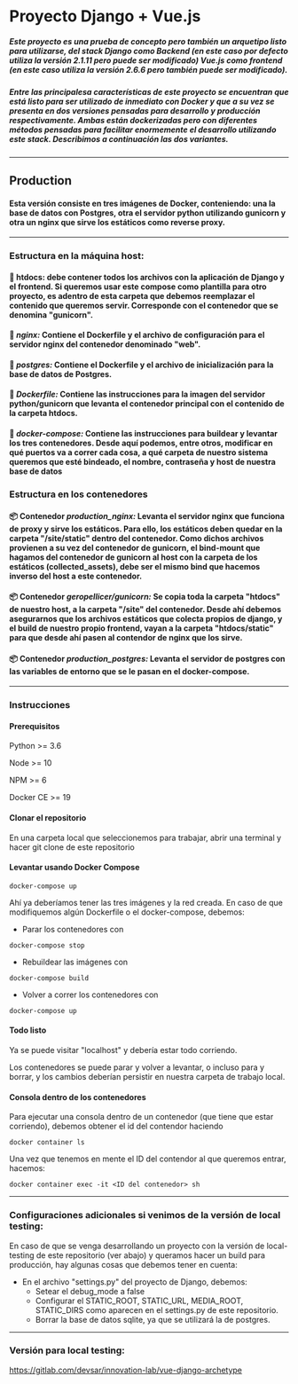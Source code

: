 # Proyecto Django + Vue.js


##### Este proyecto es una prueba de concepto pero también un arquetipo listo para utilizarse, del stack Django como Backend (en este caso por defecto utiliza la versión 2.1.11 pero puede ser modificado)  Vue.js como frontend (en este caso utiliza la versión 2.6.6 pero también puede ser modificado).


##### Entre las principalesa características de este proyecto se encuentran que está listo para ser utilizado de inmediato con Docker y que a su vez se presenta en dos versiones pensadas para desarrollo y producción respectivamente. Ambas están dockerizadas pero con diferentes métodos pensadas para facilitar enormemente el desarrollo utilizando este stack. Describimos a continuación las dos variantes.


***


## Production
#### Esta versión consiste en tres imágenes de Docker, conteniendo: una la base de datos con Postgres, otra el servidor python utilizando gunicorn y otra un nginx que sirve los estáticos como reverse proxy.


***

### Estructura en la máquina host:

#### 📁 htdocs: debe contener todos los archivos con la aplicación de Django y el frontend. Si queremos usar este compose como plantilla para otro proyecto, es adentro de esta carpeta que debemos reemplazar el contenido que queremos servir. Corresponde con el contenedor que se denomina "gunicorn".


#### 📁 *nginx:* Contiene el Dockerfile y el archivo de configuración para el servidor nginx del contenedor denominado "web".


#### 📁 *postgres:* Contiene el Dockerfile y el archivo de inicialización para la base de datos de Postgres.


#### 📄 *Dockerfile:* Contiene las instrucciones para la imagen del servidor python/gunicorn que levanta el contenedor principal con el contenido de la carpeta htdocs.

#### 📄 *docker-compose:* Contiene las instrucciones para buildear y levantar los tres contenedores. Desde aquí podemos, entre otros, modificar en qué puertos va a correr cada cosa, a qué carpeta de nuestro sistema queremos que esté bindeado, el nombre, contraseña y host de nuestra base de datos




### Estructura en los contenedores

#### 📦 Contenedor *production_nginx:* Levanta el servidor nginx que funciona de proxy y sirve los estáticos. Para ello, los estáticos deben quedar en la carpeta "/site/static" dentro del contenedor. Como dichos archivos provienen a su vez del contenedor de gunicorn, el bind-mount que hagamos del contenedor de gunicorn al host con la carpeta de los estáticos (collected_assets), debe ser el mismo bind que hacemos inverso del host a este contenedor.

#### 📦 Contenedor *geropellicer/gunicorn:* Se copia toda la carpeta "htdocs" de nuestro host, a la carpeta "/site" del contenedor. Desde ahí debemos asegurarnos que los archivos estáticos que colecta propios de django, y el build de nuestro propio frontend, vayan a la carpeta "htdocs/static" para que desde ahí pasen al contendor de nginx que los sirve.

#### 📦 Contenedor *production_postgres:* Levanta el servidor de postgres con las variables de entorno que se le pasan en el docker-compose.

***


### Instrucciones

#### Prerequisitos
Python >=  3.6

Node >= 10

NPM >= 6

Docker CE >= 19

#### Clonar el repositorio
En una carpeta local que seleccionemos para trabajar, abrir una terminal y hacer git clone de este repositorio


#### Levantar usando Docker Compose
```Docker
docker-compose up
```
Ahí ya deberíamos tener las tres imágenes y la red creada. En caso de que modifiquemos algún Dockerfile o el docker-compose, debemos:
- Parar los contenedores con 
```Docker
docker-compose stop
```
- Rebuildear las imágenes con 
```Docker
docker-compose build
```
- Volver a correr los contenedores con 
```Docker
docker-compose up
```
#### Todo listo
Ya se puede visitar "localhost" y debería estar todo corriendo.

Los contenedores se puede parar y volver a levantar, o incluso para y borrar, y los cambios deberían persistir en nuestra carpeta de trabajo local.

#### Consola dentro de los contenedores
Para ejecutar una consola dentro de un contenedor (que tiene que estar corriendo), debemos obtener el id del contendor haciendo
```Docker
docker container ls
```


Una vez que tenemos en mente el ID del contendor al que queremos entrar, hacemos:
```Docker
docker container exec -it <ID del contenedor> sh 
```

*** 


### Configuraciones adicionales si venimos de la versión de local testing:

En caso de que se venga desarrollando un proyecto con la versión de local-testing de este repositorio (ver abajo) y queramos hacer un build para producción, hay algunas cosas que debemos tener en cuenta:

- En el archivo "settings.py" del proyecto de Django, debemos:
    - Setear el debug_mode a false
    - Configurar el STATIC_ROOT, STATIC_URL, MEDIA_ROOT, STATIC_DIRS como aparecen en el settings.py de este repositorio.
    - Borrar la base de datos sqlite, ya que se utilizará la de postgres.


***

### Versión para local testing:

https://gitlab.com/devsar/innovation-lab/vue-django-archetype